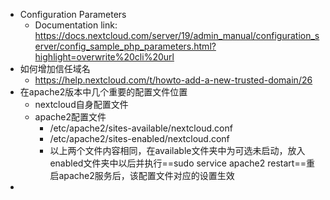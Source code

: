 - Configuration Parameters
	- Documentation link: https://docs.nextcloud.com/server/19/admin_manual/configuration_server/config_sample_php_parameters.html?highlight=overwrite%20cli%20url
- 如何增加信任域名
	- https://help.nextcloud.com/t/howto-add-a-new-trusted-domain/26
- 在apache2版本中几个重要的配置文件位置
	- nextcloud自身配置文件
	- apache2配置文件
		- /etc/apache2/sites-available/nextcloud.conf
		- /etc/apache2/sites-enabled/nextcloud.conf
		- 以上两个文件内容相同，在available文件夹中为可选未启动，放入enabled文件夹中以后并执行==sudo service apache2 restart==重启apache2服务后，该配置文件对应的设置生效
-
